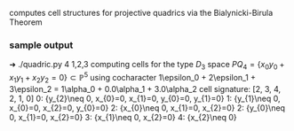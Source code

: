 computes cell structures for projective quadrics via the Bialynicki-Birula Theorem

### sample output ###


➜ ./quadric.py 4 1,2,3
computing cells for the type $D_{3}$ space
 $PQ_4 = \{x_{0}y_{0} + x_{1}y_{1} + x_{2}y_{2} = 0\} \subset \mathbb{P}^5$
 using cocharacter
    1\epsilon_0 + 2\epsilon_1 + 3\epsilon_2
  = 1\alpha_0 + 0.0\alpha_1 + 3.0\alpha_2
  cell signature:  [2, 3, 4, 2, 1, 0]
   0: \{y_{2}\neq 0, x_{0}=0, x_{1}=0, y_{0}=0, y_{1}=0\}
   1: \{y_{1}\neq 0, x_{0}=0, x_{2}=0, y_{0}=0\}
   2: \{x_{0}\neq 0, x_{1}=0, x_{2}=0\}
   2: \{y_{0}\neq 0, x_{1}=0, x_{2}=0\}
   3: \{x_{1}\neq 0, x_{2}=0\}
   4: \{x_{2}\neq 0\}
